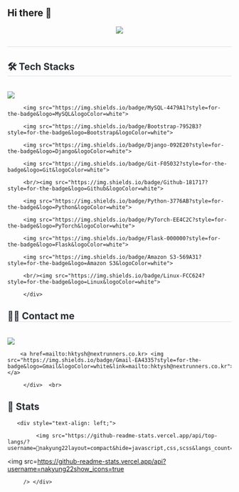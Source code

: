 ## Hi there 👋

<!--
**nakyung22/nakyung22** is a ✨ _special_ ✨ repository because its `README.md` (this file) appears on your GitHub profile.

Here are some ideas to get you started:

- 🔭 I’m currently working on ...
- 🌱 I’m currently learning ...
- 👯 I’m looking to collaborate on ...
- 🤔 I’m looking for help with ...
- 💬 Ask me about ...
- 📫 How to reach me: ...
- 😄 Pronouns: ...
- ⚡ Fun fact: ...
-->
<div align= "center">

   <img src="https://capsule-render.vercel.app/api?type=transparent&color=gradient&height=120&text=Farmer's%20Code%20Farm&animation=fadeIn&fontColor=9edb1a&fontSize=60" />

   </div>

   <div style="text-align: left;"> 

   <h2 style="border-bottom: 1px solid #d8dee4; color: #282d33;">  </h2>  

   <div style="font-weight: 700; font-size: 15px; text-align: left; color: #282d33;">  </div> 

   </div>

   <div style="text-align: left;">

   <h2 style="border-bottom: 1px solid #d8dee4; color: #282d33;"> 🛠️ Tech Stacks </h2> <br> 

   <div style="margin: ; text-align: left;" "text-align: left;"> <img src="https://img.shields.io/badge/Tensorflow-FF6F00?style=for-the-badge&logo=Tensorflow&logoColor=white">

         <img src="https://img.shields.io/badge/MySQL-4479A1?style=for-the-badge&logo=MySQL&logoColor=white">

         <img src="https://img.shields.io/badge/Bootstrap-7952B3?style=for-the-badge&logo=Bootstrap&logoColor=white">

         <img src="https://img.shields.io/badge/Django-092E20?style=for-the-badge&logo=Django&logoColor=white">

         <img src="https://img.shields.io/badge/Git-F05032?style=for-the-badge&logo=Git&logoColor=white">

         <br/><img src="https://img.shields.io/badge/Github-181717?style=for-the-badge&logo=Github&logoColor=white">

         <img src="https://img.shields.io/badge/Python-3776AB?style=for-the-badge&logo=Python&logoColor=white">

         <img src="https://img.shields.io/badge/PyTorch-EE4C2C?style=for-the-badge&logo=PyTorch&logoColor=white">

         <img src="https://img.shields.io/badge/Flask-000000?style=for-the-badge&logo=Flask&logoColor=white">

         <img src="https://img.shields.io/badge/Amazon S3-569A31?style=for-the-badge&logo=Amazon S3&logoColor=white">

         <br/><img src="https://img.shields.io/badge/Linux-FCC624?style=for-the-badge&logo=Linux&logoColor=white">

         </div>

   </div>

   <div style="text-align: left;">

   <h2 style="border-bottom: 1px solid #d8dee4; color: #282d33;"> 🧑‍💻 Contact me </h2> <br> 

   <div style="text-align: left;"> <a href=https://velog.io/@hktysh/posts> <img src="https://img.shields.io/badge/Velog-20C997?style=for-the-badge&logo=Velog&logoColor=white&link=https://velog.io/@hktysh/posts"> </a>

        <a href=mailto:hktysh@nextrunners.co.kr> <img src="https://img.shields.io/badge/Gmail-EA4335?style=for-the-badge&logo=Gmail&logoColor=white&link=mailto:hktysh@nextrunners.co.kr"> </a>

         </div>  <br> 

   <div style="text-align: left;">  </div> 

   </div>

   <div style="text-align: left;"> 

   <h2 style="border-bottom: 1px solid #; color: #282d33;"> 🏅 Stats </h2> 

       <div style="text-align: left;"> 

             <img src="https://github-readme-stats.vercel.app/api/top-langs/?username=nakyung22layout=compact&hide=javascript,css,scss&langs_count=8"/>

<img src=https://github-readme-stats.vercel.app/api?username=nakyung22show_icons=true

         /> </div> 

   </div>

